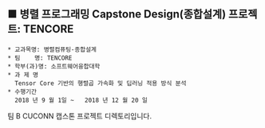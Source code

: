 ## ■ 병렬 프로그래밍 Capstone Design(종합설계) 프로젝트: TENCORE

```
* 교과목명: 병렬컴퓨팅-종합설계
* 팀    명: TENCORE
* 학부(과)명: 소프트웨어융합대학
* 과 제 명
  Tensor Core 기반의 행렬곱 가속화 및 딥러닝 적용 방식 분석
* 수행기간
  2018 년 9 월 1일 ~   2018 년 12 월 20 일 
```

팀 B CUCONN 캡스톤 프로젝트 디렉토리입니다.
